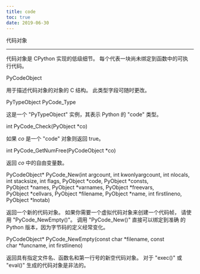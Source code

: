 ```yaml
---
title: code
toc: true
date: 2019-06-30
---
```

代码对象
********

代码对象是 CPython 实现的低级细节。 每个代表一块尚未绑定到函数中的可执
行代码。

PyCodeObject

   用于描述代码对象的对象的 C 结构。 此类型字段可随时更改。

PyTypeObject PyCode_Type

   这是一个 "PyTypeObject" 实例，其表示 Python 的 "code" 类型。

int PyCode_Check(PyObject *co)

   如果 *co* 是一个 "code" 对象则返回 true。

int PyCode_GetNumFree(PyCodeObject *co)

   返回 *co* 中的自由变量数。

PyCodeObject* PyCode_New(int argcount, int kwonlyargcount, int nlocals, int stacksize, int flags, PyObject *code, PyObject *consts, PyObject *names, PyObject *varnames, PyObject *freevars, PyObject *cellvars, PyObject *filename, PyObject *name, int firstlineno, PyObject *lnotab)

   返回一个新的代码对象。 如果你需要一个虚拟代码对象来创建一个代码帧，
   请使用 "PyCode_NewEmpty()"。 调用 "PyCode_New()" 直接可以绑定到准确
   的 Python 版本，因为字节码的定义经常变化。

PyCodeObject* PyCode_NewEmpty(const char *filename, const char *funcname, int firstlineno)

   返回具有指定文件名、函数名和第一行号的新空代码对象。 对于 "exec()"
   或 "eval()" 生成的代码对象是非法的。
